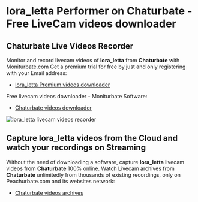 # lora_letta Performer on Chaturbate - Free LiveCam videos downloader

## Chaturbate Live Videos Recorder

Monitor and record livecam videos of **lora_letta** from **Chaturbate** with Moniturbate.com
Get a premium trial for free by just and only registering with your Email address:
* [lora_letta Premium videos downloader](https://moniturbate.com/request-demo-licence-key.html)

Free livecam videos downloader - Moniturbate Software:
* [Chaturbate videos downloader](https://moniturbate.com/moniturbate-download-software.html)

![lora_letta livecam videos recorder](https://peachurnet.com/templates/moniturbate-software.png)


## Capture lora_letta videos from the Cloud and watch your recordings on Streaming

Without the need of downloading a software, capture **lora_letta** livecam videos from **Chaturbate** 100% online.
Watch Livecam archives from **Chaturbate** unlimitedly from thousands of existing recordings, only on Peachurbate.com and its websites network:
* [Chaturbate videos archives](https://peachurnet.com/)